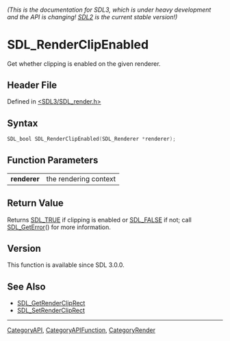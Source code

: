 ###### (This is the documentation for SDL3, which is under heavy development and the API is changing! [SDL2](https://wiki.libsdl.org/SDL2/) is the current stable version!)
# SDL_RenderClipEnabled

Get whether clipping is enabled on the given renderer.

## Header File

Defined in [<SDL3/SDL_render.h>](https://github.com/libsdl-org/SDL/blob/main/include/SDL3/SDL_render.h)

## Syntax

```c
SDL_bool SDL_RenderClipEnabled(SDL_Renderer *renderer);

```

## Function Parameters

|                  |                       |
| ---------------- | --------------------- |
| **renderer**     | the rendering context |

## Return Value

Returns [SDL_TRUE](SDL_TRUE) if clipping is enabled or
[SDL_FALSE](SDL_FALSE) if not; call [SDL_GetError](SDL_GetError)() for more
information.

## Version

This function is available since SDL 3.0.0.

## See Also

- [SDL_GetRenderClipRect](SDL_GetRenderClipRect)
- [SDL_SetRenderClipRect](SDL_SetRenderClipRect)

----
[CategoryAPI](CategoryAPI), [CategoryAPIFunction](CategoryAPIFunction), [CategoryRender](CategoryRender)

